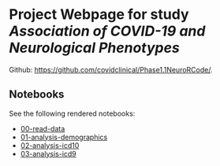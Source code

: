 # Project Webpage for study *Association of COVID-19 and Neurological Phenotypes*

Github: <https://github.com/covidclinical/Phase1.1NeuroRCode/>.

## Notebooks

See the following rendered notebooks:

- [00-read-data](00-read-data.html)
- [01-analysis-demographics](03-analysis-demographics.html)
- [02-analysis-icd10](01-analysis-icd10.html)
- [03-analysis-icd9](02-analysis-icd9.html)
